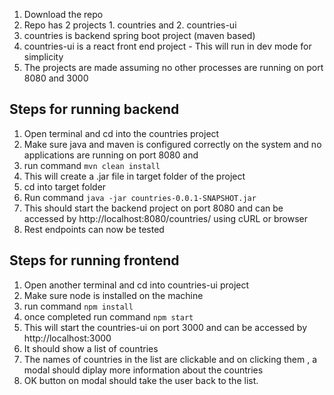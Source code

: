 1. Download the repo
2. Repo has 2 projects    1. countries  and  2. countries-ui
3. countries is backend spring boot project (maven based)  
4. countries-ui is a react front end project  -  This will run in dev mode for simplicity 
5. The projects are made assuming no other processes are running on port 8080 and 3000

## Steps for running backend

1. Open terminal and cd into the  countries project
2. Make sure java and maven is configured correctly on the system and no applications are running on port 8080 and 
3. run command   `mvn clean install`
4. This will create a .jar file in target folder of the project
5. cd into target folder 
6. Run command   `java -jar countries-0.0.1-SNAPSHOT.jar`
7. This should start the backend project on port 8080 and can be accessed by http://localhost:8080/countries/ using cURL or browser
8. Rest endpoints can now be tested

## Steps for running frontend

1. Open another terminal and cd into  countries-ui project
2. Make sure node is installed on the machine 
3. run command   `npm install`
4. once completed run command  `npm start`
5. This will start the countries-ui on port 3000 and can be accessed by http://localhost:3000
6. It should show a list of countries
7. The names of countries in the list are clickable and on clicking them , a modal should diplay more information about the countries
8. OK button on modal should take the user back to the list.
